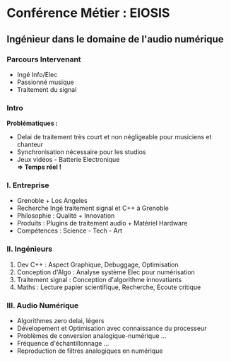 # Conférence Métier : EIOSIS #

## Ingénieur dans le domaine de l'audio numérique ##

### Parcours Intervenant ###
 - Ingé Info/Elec
 - Passionné musique
 - Traitement du signal

### Intro ###

**Problématiques :**
 - Delai de traitement très court et non négligeable pour musiciens et chanteur
 - Synchronisation nécessaire pour les studios
 - Jeux vidéos - Batterie Electronique  
    **=> Temps réel !**

### I. Entreprise ###
 - Grenoble + Los Angeles
 - Recherche Ingé traitement signal et C++ à Grenoble
 - Philosophie : Qualité + Innovation
 - Produits : Plugins de traitement audio + Matériel Hardware
 - Compétences : Science - Tech - Art

### II. Ingénieurs ###
1. Dev C++ : Aspect Graphique, Debuggage, Optimisation
2. Conception d'Algo : Analyse système Elec pour numérisation
3. Traitement signal : Conception d'algorithme innovatiants
4. Maths : Lecture papier scientifique, Recherche, Ecoute critique

### III. Audio Numérique ###
 - Algorithmes zero delai, légers
 - Dévelopement et Optimisation avec connaissance du processeur
 - Problèmes de conversion analogique-numérique ...
 - Fréquence d'échantillonnage ...
 - Reproduction de filtres analogiques en numérique
